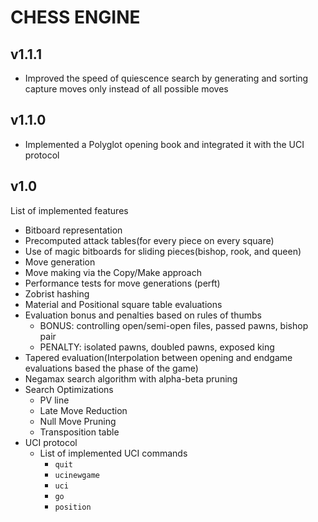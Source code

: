 # CHESS ENGINE

## v1.1.1
- Improved the speed of quiescence search by generating and sorting capture moves only instead of all possible moves

## v1.1.0
- Implemented a Polyglot opening book and integrated it with the UCI protocol

## v1.0
List of implemented features
- Bitboard representation
- Precomputed attack tables(for every piece on every square)
- Use of magic bitboards for sliding pieces(bishop, rook, and queen)
- Move generation
- Move making via the Copy/Make approach
- Performance tests for move generations (perft)
- Zobrist hashing
- Material and Positional square table evaluations
- Evaluation bonus and penalties based on rules of thumbs
	- BONUS: controlling open/semi-open files, passed pawns, bishop pair
	- PENALTY: isolated pawns, doubled pawns, exposed king
- Tapered evaluation(Interpolation between opening and endgame evaluations based the phase of the game)
- Negamax search algorithm with alpha-beta pruning
- Search Optimizations
	- PV line
	- Late Move Reduction
	- Null Move Pruning
	- Transposition table
- UCI protocol
	- List of implemented UCI commands
		- `quit`
		- `ucinewgame`
		- `uci`
		- `go`
		- `position`

